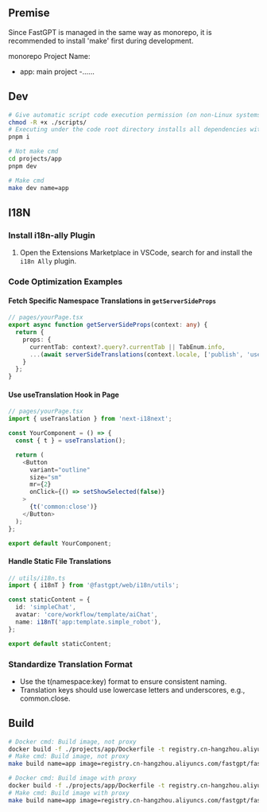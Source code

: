 ## Premise

Since FastGPT is managed in the same way as monorepo, it is recommended to install 'make' first during development.

monorepo Project Name:

- app: main project
-......

## Dev

```sh
# Give automatic script code execution permission (on non-Linux systems, you can manually execute the postinstall.sh file content)
chmod -R +x ./scripts/
# Executing under the code root directory installs all dependencies within the root package, projects, and packages
pnpm i

# Not make cmd
cd projects/app
pnpm dev

# Make cmd
make dev name=app
```

## I18N
### Install i18n-ally Plugin

1. Open the Extensions Marketplace in VSCode, search for and install the `i18n Ally` plugin.

### Code Optimization Examples
#### Fetch Specific Namespace Translations in `getServerSideProps`

```typescript
// pages/yourPage.tsx
export async function getServerSideProps(context: any) {
  return {
    props: {
      currentTab: context?.query?.currentTab || TabEnum.info,
      ...(await serverSideTranslations(context.locale, ['publish', 'user']))
    }
  };
}
```
#### Use useTranslation Hook in Page
```typescript
// pages/yourPage.tsx
import { useTranslation } from 'next-i18next';

const YourComponent = () => {
  const { t } = useTranslation();

  return (
    <Button
      variant="outline"
      size="sm"
      mr={2}
      onClick={() => setShowSelected(false)}
    >
      {t('common:close')}
    </Button>
  );
};

export default YourComponent;
```
#### Handle Static File Translations
```typescript
// utils/i18n.ts
import { i18nT } from '@fastgpt/web/i18n/utils';

const staticContent = {
  id: 'simpleChat',
  avatar: 'core/workflow/template/aiChat',
  name: i18nT('app:template.simple_robot'),
};

export default staticContent;
```
### Standardize Translation Format
- Use the t(namespace:key) format to ensure consistent naming.
- Translation keys should use lowercase letters and underscores, e.g., common.close.



## Build

```sh
# Docker cmd: Build image, not proxy
docker build -f ./projects/app/Dockerfile -t registry.cn-hangzhou.aliyuncs.com/fastgpt/fastgpt:v4.8.1 . --build-arg name=app
# Make cmd: Build image, not proxy
make build name=app image=registry.cn-hangzhou.aliyuncs.com/fastgpt/fastgpt:v4.8.1

# Docker cmd: Build image with proxy
docker build -f ./projects/app/Dockerfile -t registry.cn-hangzhou.aliyuncs.com/fastgpt/fastgpt:v4.8.1 . --build-arg name=app --build-arg proxy=taobao
# Make cmd: Build image with proxy
make build name=app image=registry.cn-hangzhou.aliyuncs.com/fastgpt/fastgpt:v4.8.1 proxy=taobao
```

